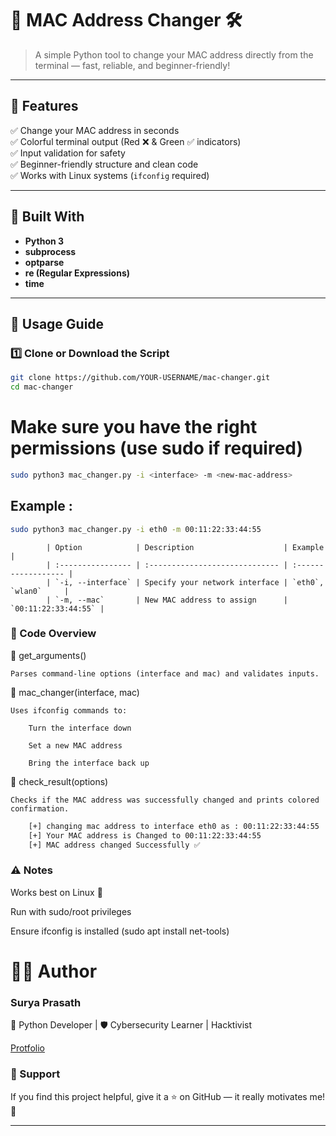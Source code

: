 # 🧠 MAC Address Changer 🛠️  
> A simple Python tool to change your MAC address directly from the terminal — fast, reliable, and beginner-friendly!

---

## 🌟 Features
✅ Change your MAC address in seconds  
✅ Colorful terminal output (Red ❌ & Green ✅ indicators)  
✅ Input validation for safety  
✅ Beginner-friendly structure and clean code  
✅ Works with Linux systems (`ifconfig` required)

---

## 🐍 Built With
- **Python 3**
- **subprocess**
- **optparse**
- **re (Regular Expressions)**
- **time**

---

## 🚀 Usage Guide

### 1️⃣ Clone or Download the Script
```bash
git clone https://github.com/YOUR-USERNAME/mac-changer.git
cd mac-changer
```
# Make sure you have the right permissions (use sudo if required)
```bash
sudo python3 mac_changer.py -i <interface> -m <new-mac-address>
```
## Example :
```bash
sudo python3 mac_changer.py -i eth0 -m 00:11:22:33:44:55
```
```
        | Option            | Description                    | Example             |
        | :---------------- | :----------------------------- | :------------------ |
        | `-i, --interface` | Specify your network interface | `eth0`, `wlan0`     |
        | `-m, --mac`       | New MAC address to assign      | `00:11:22:33:44:55` |
```

### 🧩 Code Overview

🔹 get_arguments()

    Parses command-line options (interface and mac) and validates inputs.

🔹 mac_changer(interface, mac)

    Uses ifconfig commands to:

        Turn the interface down

        Set a new MAC address

        Bring the interface back up

🔹 check_result(options)

    Checks if the MAC address was successfully changed and prints colored confirmation.

```bash
    [+] changing mac address to interface eth0 as : 00:11:22:33:44:55
    [+] Your MAC address is Changed to 00:11:22:33:44:55
    [+] MAC address changed Successfully ✅
```

### ⚠️ Notes

Works best on Linux 🐧

Run with sudo/root privileges

Ensure ifconfig is installed (sudo apt install net-tools)

# 🧑‍💻 Author

### Surya Prasath

💼 Python Developer | 🛡️ Cybersecurity Learner | Hacktivist

<a href="https://suryaprasath11.github.com.io/portfoilo-">Protfolio</a>


### 💖 Support

If you find this project helpful, give it a ⭐ on GitHub — it really motivates me! 🌟

---